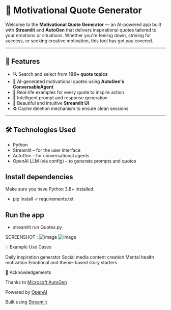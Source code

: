 
# 🌟 Motivational Quote Generator

Welcome to the **Motivational Quote Generator** — an AI-powered app built with **Streamlit** and **AutoGen** that delivers inspirational quotes tailored to your emotions or situations. Whether you're feeling down, striving for success, or seeking creative motivation, this tool has got you covered.

---

## 🚀 Features

- 🔍 Search and select from **100+ quote topics**
- 🤖 AI-generated motivational quotes using **AutoGen's ConversableAgent**
- 📖 Real-life examples for every quote to inspire action
- 🧠 Intelligent prompt and response generation
- 💬 Beautiful and intuitive **Streamlit UI**
- ♻️ Cache deletion mechanism to ensure clean sessions

---

## 🛠️ Technologies Used

- Python
- Streamlit – for the user interface
- AutoGen – for conversational agents
- OpenAI LLM (via config) – to generate prompts and quotes

## Install dependencies
Make sure you have Python 3.8+ installed.
- pip install -r requirements.txt

## Run the app
- streamlit run Quotes.py


SCREENSHOT :
![image](https://github.com/user-attachments/assets/93422617-f410-4538-ab72-390c2789935c)
![image](https://github.com/user-attachments/assets/87d51018-bb0c-4501-9d7e-e63c2496dbe0)



💡 Example Use Cases

Daily inspiration generator
Social media content creation
Mental health motivation
Emotional and theme-based story starters


🙌 Acknowledgements

Thanks to [Microsoft AutoGen](https://microsoft.github.io/autogen/stable/)

Powered by [OpenAI](https://openrouter.ai/)

Built using [Streamlit](https://streamlit.io/)


